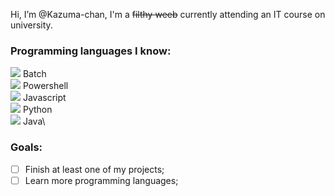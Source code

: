 Hi, I’m @Kazuma-chan, I'm a ~~filthy weeb~~ currently attending an IT course on university.

### Programming languages I know:
![](https://geps.dev/progress/100) Batch\
![](https://geps.dev/progress/60 ) Powershell\
![](https://geps.dev/progress/80 ) Javascript\
![](https://geps.dev/progress/90 ) Python\
![](https://geps.dev/progress/80 ) Java\

### Goals:
* [ ] Finish at least one of my projects;
* [ ] Learn more programming languages;
